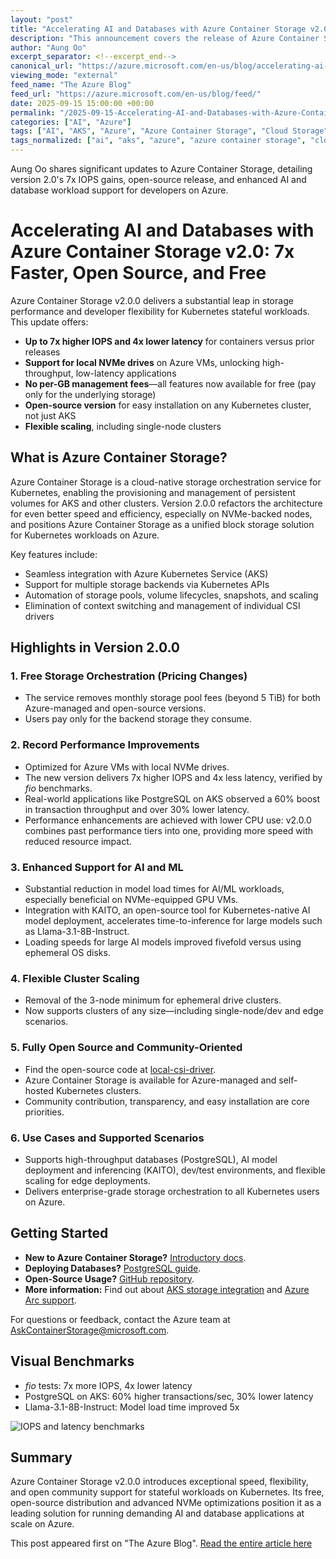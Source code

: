```yaml
---
layout: "post"
title: "Accelerating AI and Databases with Azure Container Storage v2.0: 7x Faster, Open Source, and Free"
description: "This announcement covers the release of Azure Container Storage v2.0.0, highlighting major performance improvements for stateful Kubernetes workloads including databases and AI. New features include local NVMe support, open-source availability, flexible scaling, and removal of management fees. Detailed benchmarks and application use cases are provided."
author: "Aung Oo"
excerpt_separator: <!--excerpt_end-->
canonical_url: "https://azure.microsoft.com/en-us/blog/accelerating-ai-and-databases-with-azure-container-storage-now-7-times-faster-and-open-source/"
viewing_mode: "external"
feed_name: "The Azure Blog"
feed_url: "https://azure.microsoft.com/en-us/blog/feed/"
date: 2025-09-15 15:00:00 +00:00
permalink: "/2025-09-15-Accelerating-AI-and-Databases-with-Azure-Container-Storage-v20-7x-Faster-Open-Source-and-Free.html"
categories: ["AI", "Azure"]
tags: ["AI", "AKS", "Azure", "Azure Container Storage", "Cloud Storage", "Compute", "Containers", "CSI", "Databases", "IOPS", "KAITO", "Kubernetes", "Latency", "Model Deployment", "News", "NVMe", "Open Source", "Performance Optimization", "Persistent Volumes", "PostgreSQL", "Stateful Workloads", "Storage Orchestration"]
tags_normalized: ["ai", "aks", "azure", "azure container storage", "cloud storage", "compute", "containers", "csi", "databases", "iops", "kaito", "kubernetes", "latency", "model deployment", "news", "nvme", "open source", "performance optimization", "persistent volumes", "postgresql", "stateful workloads", "storage orchestration"]
---
```


Aung Oo shares significant updates to Azure Container Storage, detailing version 2.0's 7x IOPS gains, open-source release, and enhanced AI and database workload support for developers on Azure.<!--excerpt_end-->

# Accelerating AI and Databases with Azure Container Storage v2.0: 7x Faster, Open Source, and Free

Azure Container Storage v2.0.0 delivers a substantial leap in storage performance and developer flexibility for Kubernetes stateful workloads. This update offers:

- **Up to 7x higher IOPS and 4x lower latency** for containers versus prior releases
- **Support for local NVMe drives** on Azure VMs, unlocking high-throughput, low-latency applications
- **No per-GB management fees**—all features now available for free (pay only for the underlying storage)
- **Open-source version** for easy installation on any Kubernetes cluster, not just AKS
- **Flexible scaling**, including single-node clusters

## What is Azure Container Storage?

Azure Container Storage is a cloud-native storage orchestration service for Kubernetes, enabling the provisioning and management of persistent volumes for AKS and other clusters. Version 2.0.0 refactors the architecture for even better speed and efficiency, especially on NVMe-backed nodes, and positions Azure Container Storage as a unified block storage solution for Kubernetes workloads on Azure.

Key features include:

- Seamless integration with Azure Kubernetes Service (AKS)
- Support for multiple storage backends via Kubernetes APIs
- Automation of storage pools, volume lifecycles, snapshots, and scaling
- Elimination of context switching and management of individual CSI drivers

## Highlights in Version 2.0.0

### 1. Free Storage Orchestration (Pricing Changes)

- The service removes monthly storage pool fees (beyond 5 TiB) for both Azure-managed and open-source versions.
- Users pay only for the backend storage they consume.

### 2. Record Performance Improvements

- Optimized for Azure VMs with local NVMe drives.
- The new version delivers 7x higher IOPS and 4x less latency, verified by *fio* benchmarks.
- Real-world applications like PostgreSQL on AKS observed a 60% boost in transaction throughput and over 30% lower latency.
- Performance enhancements are achieved with lower CPU use: v2.0.0 combines past performance tiers into one, providing more speed with reduced resource impact.

### 3. Enhanced Support for AI and ML

- Substantial reduction in model load times for AI/ML workloads, especially beneficial on NVMe-equipped GPU VMs.
- Integration with KAITO, an open-source tool for Kubernetes-native AI model deployment, accelerates time-to-inference for large models such as Llama-3.1-8B-Instruct.
- Loading speeds for large AI models improved fivefold versus using ephemeral OS disks.

### 4. Flexible Cluster Scaling

- Removal of the 3-node minimum for ephemeral drive clusters.
- Now supports clusters of any size—including single-node/dev and edge scenarios.

### 5. Fully Open Source and Community-Oriented

- Find the open-source code at [local-csi-driver](https://github.com/Azure/local-csi-driver).
- Azure Container Storage is available for Azure-managed and self-hosted Kubernetes clusters.
- Community contribution, transparency, and easy installation are core priorities.

### 6. Use Cases and Supported Scenarios

- Supports high-throughput databases (PostgreSQL), AI model deployment and inferencing (KAITO), dev/test environments, and flexible scaling for edge deployments.
- Delivers enterprise-grade storage orchestration to all Kubernetes users on Azure.

## Getting Started

- **New to Azure Container Storage?** [Introductory docs](https://learn.microsoft.com/en-us/azure/storage/container-storage/container-storage-introduction).
- **Deploying Databases?** [PostgreSQL guide](https://learn.microsoft.com/en-us/azure/aks/postgresql-ha-overview).
- **Open-Source Usage?** [GitHub repository](https://github.com/Azure/local-csi-driver).
- **More information:** Find out about [AKS storage integration](https://learn.microsoft.com/en-us/azure/aks/azure-disk-csi) and [Azure Arc support](https://learn.microsoft.com/en-us/azure/azure-arc/container-storage/).

For questions or feedback, contact the Azure team at AskContainerStorage@microsoft.com.

## Visual Benchmarks

- *fio* tests: 7x more IOPS, 4x lower latency
- PostgreSQL on AKS: 60% higher transactions/sec, 30% lower latency
- Llama-3.1-8B-Instruct: Model load time improved 5x

![IOPS and latency benchmarks](https://azure.microsoft.com/en-us/blog/wp-content/uploads/2025/09/image-11.webp)

## Summary

Azure Container Storage v2.0.0 introduces exceptional speed, flexibility, and open community support for stateful workloads on Kubernetes. Its free, open-source distribution and advanced NVMe optimizations position it as a leading solution for running demanding AI and database applications at scale on Azure.

This post appeared first on "The Azure Blog". [Read the entire article here](https://azure.microsoft.com/en-us/blog/accelerating-ai-and-databases-with-azure-container-storage-now-7-times-faster-and-open-source/)
